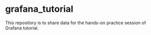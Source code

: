 # grafana_tutorial
This repository is to share data for the hands-on practice session of Grafana tutorial.
